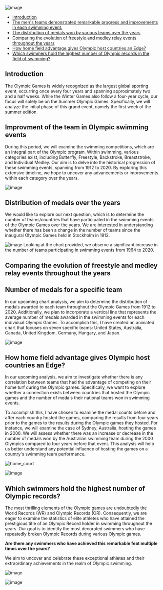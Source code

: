 ![image](https://github.com/AnalyticsForPleasure/Olympic_games_in_swimming/assets/28948369/b0e418bb-6867-4af8-9c47-7b0457694bc4)


* [Introduction](#Introduction)
* [The men's teams demonstrated remarkable progress and improvements in each swimming event.](#"The-men's-teams-demonstrated-remarkable-progress-and-improvements-in-each-swimming-event)
* [The distribution of medals won by various teams over the years](#The-distribution-of-medals-won-by-various-teams-over-the-years)
* [Comparing the evolution of freestyle and medley relay events throughout the years](#Comparing-the-evolution-of-freestyle-and-medley-relay-events-throughout-the-years)
* [How home field advantage gives Olympic host countries an Edge?](#How-home-field-advantage-gives-Olympic-host-countries-an-Edge?)
* [Which swimmers hold the highest number of Olympic records in the field of swimming? ](#Which-swimmers-hold-the-highest-number-of-Olympic-records-in-the-field-of-swimming?)

## Introduction 

The Olympic Games is widely recognized as the largest global sporting event, occurring once every four years and spanning approximately two and a half weeks. While the Winter Games also follow a four-year cycle, our focus will solely be on the Summer Olympic Games. Specifically, we will analyze the initial phase of this grand event, namely the first week of the summer edition.

## Improvment of the team in Olympic swimming events
During this period, we will examine the swimming competitions, which are an integral part of the Olympic program. Within swimming, various categories exist, including Butterfly, Freestyle, Backstroke, Breaststroke, and Individual Medley. Our aim is to delve into the historical progression of these swimming events, spanning from 1912 to 2020. By exploring this extensive timeline, we hope to uncover any advancements or improvements within each category over the years.


![image](https://github.com/AnalyticsForPleasure/Olympic_games_in_swimming/assets/28948369/fbea407a-a946-4490-ace4-a3a3493bc267)

## Distribution of medals over the years
We would like to explore our next question, which is to determine the number of teams/countries that have participated in the swimming events of the Olympic Games over the years. We are interested in understanding whether there has been a change in the number of teams since the inaugural Olympic Games held in Stockholm in 1912. 

![image](https://github.com/AnalyticsForPleasure/Olympic_games_in_swimming/assets/28948369/4ca847b8-8093-4672-9a4a-77cc449ef525)
Looking at the chart provided, we observe a significant increase in the number of teams participating in swimming events from 1964 to 2020.

## Comparing the evolution of freestyle and medley relay events throughout the years





## Number of medals for a specific team
In our upcoming chart analysis, we aim to determine the distribution of medals awarded to each team throughout the Olympic Games from 1912 to 2020. Additionally, we plan to incorporate a vertical line that represents the average number of medals awarded in the swimming events for each individual Olympic Games. To accomplish this, I have created an animated chart that focuses on seven specific teams: United States, Australia, Canada, United Kingdom, Germany, Hungary, and Japan.

![image](https://github.com/AnalyticsForPleasure/Olympic_games_in_swimming/assets/28948369/93e2cd2f-e1b8-4ffd-b659-5a47c9310ba6)



## How home field advantage gives Olympic host countries an Edge?

In our upcoming analysis, we aim to investigate whether there is any correlation between teams that had the advantage of competing on their home turf during the Olympic games. Specifically, we want to explore whether a connection exists between countries that hosted the Olympic games and the number of medals their national teams won in swimming events.

To accomplish this, I have chosen to examine the medal counts before and after each country hosted the games, comparing the results from four years prior to the games to the results during the Olympic games they hosted. For instance, we will examine the case of Sydney, Australia, hosting the games in 2000. We will assess whether there was an increase or decrease in the number of medals won by the Australian swimming team during the 2000 Olympics compared to four years before that event. This analysis will help us better understand any potential influence of hosting the games on a country's swimming team performance.


![home_court](https://github.com/AnalyticsForPleasure/Olympic_games_in_swimming/assets/28948369/1e4e46e5-2a85-4e5e-81a6-1d7aa964f725)

![image](https://github.com/AnalyticsForPleasure/Olympic_games_in_swimming/assets/28948369/67a14d21-be97-4564-8aaa-42782b77e3fb)



## Which swimmers hold the highest number of Olympic records?

The most thrilling elements of the Olympic games are undoubtedly the World Records (WR) and Olympic Records (OR). Consequently, we are eager to examine the statistics of elite athletes who have attained the prestigious title of an Olympic Record holder in swimming throughout the years. Our goal is to identify the most decorated swimmers who have repeatedly broken Olympic Records during various Olympic games. 

**Are there any swimmers who have achieved this remarkable feat multiple times over the years?**

We aim to uncover and celebrate these exceptional athletes and their extraordinary achievements in the realm of Olympic swimming.

![image](https://github.com/AnalyticsForPleasure/Olympic_games_in_swimming/assets/28948369/c798c055-e7f0-400c-915d-e63c189132ff)



![image](https://github.com/AnalyticsForPleasure/Olympic_games_in_swimming/assets/28948369/4321572b-6ebc-4646-9195-64a8ed4a6a94)














